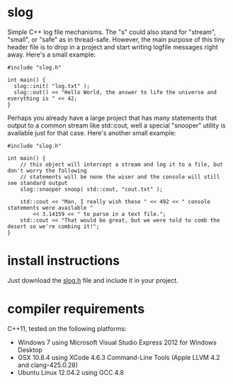 slog
====

Simple C++ log file mechanisms. The "s" could also stand for "stream", "small", or "safe" as in thread-safe.  However, the main purpose of this tiny header file is to drop in a project and start writing logfile messages right away.  Here's a small example:

    #include "slog.h"
  
    int main() {
      slog::init( "log.txt" );
      slog::out() << "Hello World, the answer to life the universe and everything is " << 42;
    }
    
Perhaps you already have a large project that has many statements that output to a common stream like std::cout, well a special "snooper" utility is available just for that case.  Here's another small example:

    #include "slog.h"
    
    int main() {
        // this object will intercept a stream and log it to a file, but don't worry the following
        // statements will be none the wiser and the console will still see standard output
        slog::snooper snoop( std::cout, "cout.txt" );     
        
        std::cout << "Man, I really wish these " << 492 << " console statements were available "
            << 3.14159 << " to parse in a text file.";
        std::cout << "That would be great, but we were told to comb the desert so we're combing it!";
    }
    
install instructions
====================
Just download the [slog.h](https://raw.github.com/sudopunk/slog/master/include/slog.h "slog.h") file and include it in your project.

compiler requirements
=====================
C++11, tested on the following platforms:
* Windows 7 using Microsoft Visual Studio Express 2012 for Windows Desktop
* OSX 10.8.4 using XCode 4.6.3 Command-Line Tools (Apple LLVM 4.2 and clang-425.0.28)
* Ubuntu Linux 12.04.2 using GCC 4.8
